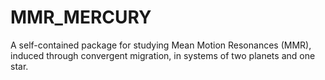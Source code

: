 # MMR_MERCURY
A self-contained package for studying Mean Motion Resonances (MMR), induced through convergent migration, in systems of two planets and one star.
